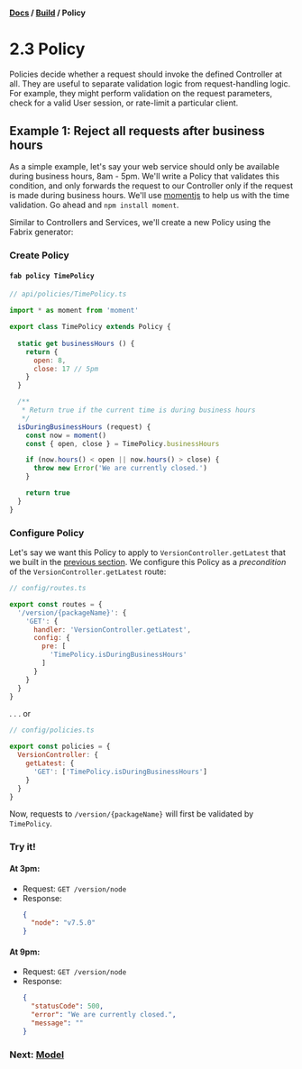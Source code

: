 #### [Docs](../../) / [Build](./) / Policy

# 2.3 Policy

Policies decide whether a request should invoke the defined Controller at all. They are useful to separate validation logic from request-handling logic. For example, they might perform validation on the request parameters, check for a valid User session, or rate-limit a particular client.

## Example 1: Reject all requests after business hours

As a simple example, let's say your web service should only be available during business hours, 8am - 5pm. We'll write a Policy that validates this condition, and only forwards the request to our Controller only if the request is made during business hours. We'll use [momentjs](https://momentjs.com) to help us with the time validation. Go ahead and `npm install moment`.

Similar to Controllers and Services, we'll create a new Policy using the Fabrix generator:

### Create Policy

#### `fab policy TimePolicy`

```js
// api/policies/TimePolicy.ts

import * as moment from 'moment'

export class TimePolicy extends Policy {
  
  static get businessHours () {
    return {
      open: 8,
      close: 17 // 5pm 
    }
  }

  /**
   * Return true if the current time is during business hours
   */
  isDuringBusinessHours (request) {
    const now = moment()
    const { open, close } = TimePolicy.businessHours

    if (now.hours() < open || now.hours() > close) {
      throw new Error('We are currently closed.')
    }

    return true
  }
}
```

### Configure Policy

Let's say we want this Policy to apply to `VersionController.getLatest` that we built in the [previous section](service.md). We configure this Policy as a *precondition* of the `VersionController.getLatest` route:

```js
// config/routes.ts

export const routes = {
  '/version/{packageName}': {
    'GET': {
      handler: 'VersionController.getLatest',
      config: {
        pre: [
          'TimePolicy.isDuringBusinessHours'
        ]
      }
    }
  }
}
```

. . . or

```js
// config/policies.ts

export const policies = {
  VersionController: {
    getLatest: {
      'GET': ['TimePolicy.isDuringBusinessHours']
    }
  }
}
```

Now, requests to `/version/{packageName}` will first be validated by `TimePolicy`.

### Try it!

#### At 3pm:

- Request: `GET /version/node`
- Response: 
  ```json
  {
    "node": "v7.5.0"
  }
  ```

#### At 9pm:

- Request: `GET /version/node`
- Response: 
  ```json
  {
    "statusCode": 500,
    "error": "We are currently closed.",
    "message": ""
  }
  ```

### Next: [Model](model.md)
